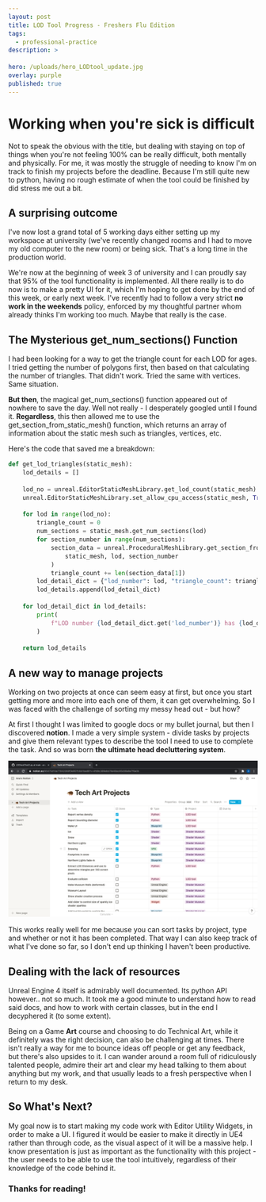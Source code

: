 ```yaml
---
layout: post
title: LOD Tool Progress - Freshers Flu Edition
tags:
  - professional-practice
description: >

hero: /uploads/hero_LODtool_update.jpg
overlay: purple
published: true
---
```


# Working when you're sick is difficult
Not to speak the obvious with the title, but dealing with staying on top of things when you're not feeling 100% can be really difficult, both mentally and physically. For me, it was mostly the struggle of needing to know I'm on track to finish my projects before the deadline. Because I'm still quite new to python, having no rough estimate of when the tool could be finished by did stress me out a bit. 

## A surprising outcome
I've now lost a grand total of 5 working days either setting up my workspace at university (we've recently changed rooms and I had to move my old computer to the new room) or being sick. That's a long time in the production world. 

We're now at the beginning of week 3 of university and I can proudly say that 95% of the tool functionality is implemented. All there really is to do now is to make a pretty UI for it, which I'm hoping to get done by the end of this week, or early next week. I've recently had to follow a very strict **no work in the weekends** policy, enforced by my thoughtful partner whom already thinks I'm working too much. Maybe that really is the case.

## The Mysterious get_num_sections() Function
I had been looking for a way to get the triangle count for each LOD for ages. I tried getting the number of polygons first, then based on that calculating the number of triangles. That didn't work. Tried the same with vertices. Same situation.

**But then**, the magical get_num_sections() function appeared out of nowhere to save the day. Well not really - I desperately googled until I found it. **Regardless**, this then allowed me to use the get_section_from_static_mesh() function, which returns an array of information about the static mesh such as triangles, vertices, etc.

Here's the code that saved me a breakdown:
``` python
def get_lod_triangles(static_mesh):
    lod_details = []

    lod_no = unreal.EditorStaticMeshLibrary.get_lod_count(static_mesh)
    unreal.EditorStaticMeshLibrary.set_allow_cpu_access(static_mesh, True)

    for lod in range(lod_no):
        triangle_count = 0
        num_sections = static_mesh.get_num_sections(lod)
        for section_number in range(num_sections):
            section_data = unreal.ProceduralMeshLibrary.get_section_from_static_mesh(
                static_mesh, lod, section_number
            )
            triangle_count += len(section_data[1])
        lod_detail_dict = {"lod_number": lod, "triangle_count": triangle_count / 3}
        lod_details.append(lod_detail_dict)

    for lod_detail_dict in lod_details:
        print(
            f"LOD number {lod_detail_dict.get('lod_number')} has {lod_detail_dict.get('triangle_count')} triangles.\n"
        )

    return lod_details
```


## A new way to manage projects
Working on two projects at once can seem easy at first, but once you start getting more and more into each one of them, it can get overwhelming. So I was faced with the challenge of sorting my messy head out - but how? 

At first I thought I was limited to google docs or my bullet journal, but then I discovered **notion**. I made a very simple system - divide tasks by projects and give them relevant types to describe the tool I need to use to complete the task. And so was born **the ultimate head decluttering system**.

![](/uploads/notion.jpg)

This works really well for me because you can sort tasks by project, type and whether or not it has been completed. That way I can also keep track of what I've done so far, so I don't end up thinking I haven't been productive.

## Dealing with the lack of resources
Unreal Engine 4 itself is admirably well documented. Its python API however.. not so much. It took me a good minute to understand how to read said docs, and how to work with certain classes, but in the end I decyphered it (to some extent). 

Being on a Game **Art** course and choosing to do Technical Art, while it definitely was the right decision, can also be challenging at times. There isn't really a way for me to bounce ideas off people or get any feedback, but there's also upsides to it. I can wander around a room full of ridiculously talented people, admire their art and clear my head talking to them about anything but my work, and that usually leads to a fresh perspective when I return to my desk. 

## So What's Next?
My goal now is to start making my code work with Editor Utility Widgets, in order to make a UI. I figured it would be easier to make it directly in UE4 rather than through code, as the visual aspect of it will be a massive help. I know presentation is just as important as the functionality with this project - the user needs to be able to use the tool intuitively, regardless of their knowledge of the code behind it.  

### Thanks for reading!